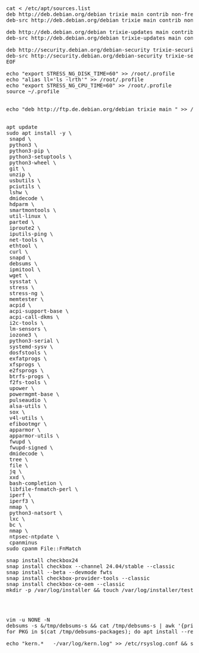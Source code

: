 <pre>


cat <<EOF > /etc/apt/sources.list
deb http://deb.debian.org/debian trixie main contrib non-free non-free-firmware
deb-src http://deb.debian.org/debian trixie main contrib non-free non-free-firmware

deb http://deb.debian.org/debian trixie-updates main contrib non-free non-free-firmware
deb-src http://deb.debian.org/debian trixie-updates main contrib non-free non-free-firmware

deb http://security.debian.org/debian-security trixie-security main contrib non-free non-free-firmware
deb-src http://security.debian.org/debian-security trixie-security main contrib non-free non-free-firmware
EOF

echo "export STRESS_NG_DISK_TIME=60" >> /root/.profile
echo "alias ll='ls -lrth'" >> /root/.profile
echo "export STRESS_NG_CPU_TIME=60" >> /root/.profile
source ~/.profile


echo "deb http://ftp.de.debian.org/debian trixie main " >> /etc/apt/sources.list


apt update
sudo apt install -y \
 snapd \
 python3 \
 python3-pip \
 python3-setuptools \
 python3-wheel \
 git \
 unzip \
 usbutils \
 pciutils \
 lshw \
 dmidecode \
 hdparm \
 smartmontools \
 util-linux \
 parted \
 iproute2 \
 iputils-ping \
 net-tools \
 ethtool \
 curl \
 snapd \
 debsums \
 ipmitool \
 wget \
 sysstat \
 stress \
 stress-ng \
 memtester \
 acpid \
 acpi-support-base \
 acpi-call-dkms \
 i2c-tools \
 lm-sensors \
 iozone3 \
 python3-serial \
 systemd-sysv \
 dosfstools \
 exfatprogs \
 xfsprogs \
 e2fsprogs \
 btrfs-progs \
 f2fs-tools \
 upower \
 powermgmt-base \
 pulseaudio \
 alsa-utils \
 sox \
 v4l-utils \
 efibootmgr \
 apparmor \
 apparmor-utils \
 fwupd \
 fwupd-signed \
 dmidecode \
 tree \
 file \
 jq \
 xxd \
 bash-completion \
 libfile-fnmatch-perl \
 iperf \
 iperf3 \
 nmap \
 python3-natsort \
 lxc \
 bc \
 nmap \
 ntpsec-ntpdate \
 cpanminus
sudo cpanm File::FnMatch

snap install checkbox24
snap install checkbox --channel 24.04/stable --classic
snap install --beta --devmode fwts
snap install checkbox-provider-tools --classic
snap install checkbox-ce-oem --classic
mkdir -p /var/log/installer && touch /var/log/installer/testingfile




vim -u NONE -N
debsums -s &/tmp/debsums-s && cat /tmp/debsums-s | awk '{print $6}' | sort -u > /tmp/debsums-packages
for PKG in $(cat /tmp/debsums-packages); do apt install --reinstall $PKG --assume-no ; done 

echo "kern.*   -/var/log/kern.log" >> /etc/rsyslog.conf && systemctl enable rsyslog --now

</pre>

